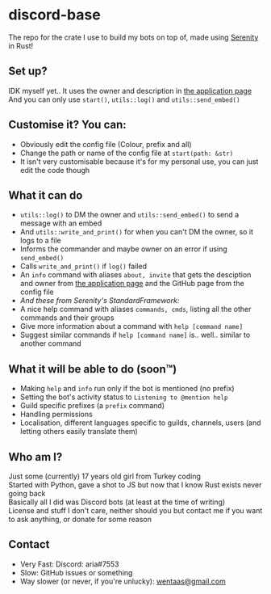 # discord-base
The repo for the crate I use to build my bots on top of, made using [Serenity](https://github.com/serenity-rs/serenity) in Rust!  

## Set up?
IDK myself yet..
It uses the owner and description in [the application page](https://discord.com/developers/applications)
And you can only use `start()`, `utils::log()` and `utils::send_embed()`

## Customise it? You can:
- Obviously edit the config file (Colour, prefix and all)
- Change the path or name of the config file at `start(path: &str)`
- It isn't very customisable because it's for my personal use, you can just edit the code though

## What it can do
- `utils::log()` to DM the owner and `utils::send_embed()` to send a message with an embed
- And `utils::write_and_print()` for when you can't DM the owner, so it logs to a file
- Informs the commander and maybe owner on an error if using `send_embed()`
- Calls `write_and_print()` if `log()` failed
- An `info` command with aliases `about, invite` that gets the desciption and owner from [the application page](https://discord.com/developers/applications) and the GitHub page from the config file
- *And these from Serenity's StandardFramework:*
- A nice help command with aliases `commands, cmds`, listing all the other commands and their groups
- Give more information about a command with `help [command name]`
- Suggest similar commands if `help [command name]` is.. well.. similar to another command

## What it will be able to do (soon™)
- Making `help` and `info` run only if the bot is mentioned (no prefix)
- Setting the bot's activity status to `Listening to @mention help`
- Guild specific prefixes (a `prefix` command)
- Handling permissions
- Localisation, different languages specific to guilds, channels, users (and letting others easily translate them)

## Who am I?
Just some (currently) 17 years old girl from Turkey coding  
Started with Python, gave a shot to JS but now that I know Rust exists never going back  
Basically all I did was Discord bots (at least at the time of writing)  
License and stuff I don't care, neither should you but contact me if you want to ask anything, or donate for some reason

## Contact
- Very Fast: Discord: aria#7553
- Slow: GitHub issues or something
- Way slower (or never, if you're unlucky): wentaas@gmail.com
